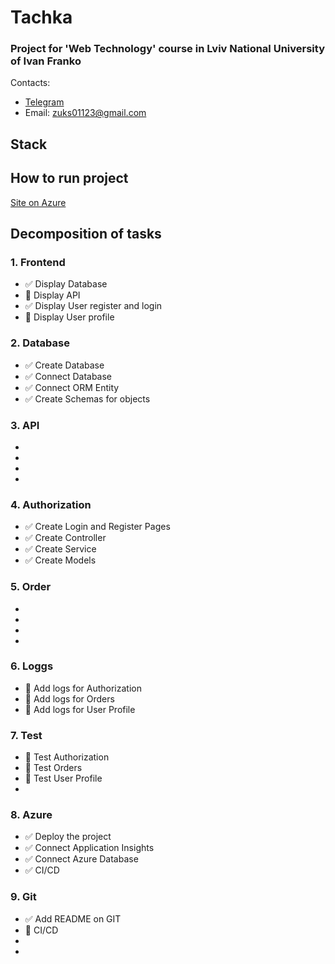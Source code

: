 # Tachka
### Project for 'Web Technology' course in Lviv National University of Ivan Franko
Contacts:
* [Telegram](https://t.me/zhuk_sasha) 
* Email: zuks01123@gmail.com
## Stack

## How to run project
[Site on Azure](https://tachka.azurewebsites.net/)
## Decomposition of tasks
### 1. Frontend
* ✅ Display Database
* 🔳 Display API
* ✅ Display User register and login
* 🔳 Display User profile

### 2. Database
* ✅ Create Database
* ✅ Connect Database
* ✅ Connect ORM Entity
* ✅ Create Schemas for objects
### 3. API
*
*
*
*
### 4. Authorization
* ✅ Create Login and Register Pages
* ✅ Create Controller
* ✅ Create Service
* ✅ Create Models
### 5. Order
*
*
*
*
### 6. Loggs
* 🔳 Add logs for Authorization
* 🔳 Add logs for Orders
* 🔳 Add logs for User Profile
### 7. Test
* 🔳 Test Authorization
* 🔳 Test Orders
* 🔳 Test User Profile
*
### 8. Azure
* ✅ Deploy the project
* ✅ Connect Application Insights
* ✅ Connect Azure Database
* ✅ CI/CD
### 9. Git
* ✅ Add README on GIT
* 🔳 CI/CD
*
*
